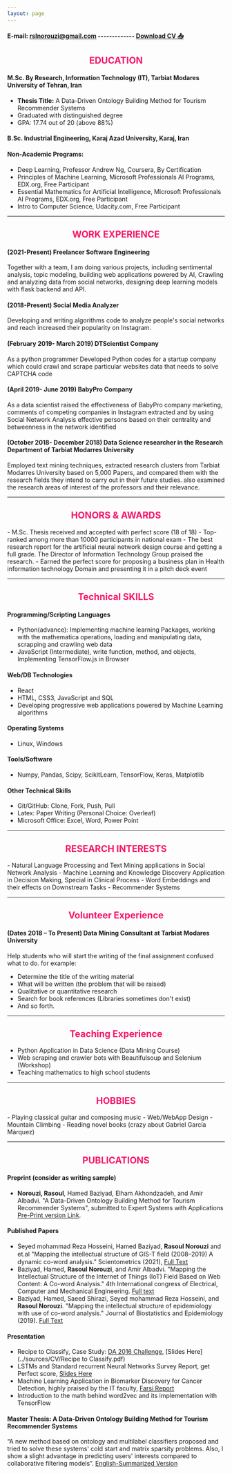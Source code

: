 ```yaml
---
layout: page 
---
```

#### E-mail: rslnorouzi@gmail.com ------------- [Download CV 📥](../sources/CV/rasoul_norouzi_cv.pdf)

<h2 style="color:rgb(247, 22, 105);text-align:center;"> EDUCATION </h2>

#### M.Sc. By Research, Information Technology (IT), Tarbiat Modares University of Tehran, Iran 
- **Thesis Title:** A Data-Driven Ontology Building Method for Tourism Recommender Systems
- Graduated with distinguished degree 
- GPA: 17.74 out of 20 (above 88%) 

#### B.Sc. Industrial Engineering, Karaj Azad University, Karaj, Iran

#### Non-Academic Programs:
- Deep Learning, Professor Andrew Ng, Coursera, By Certification
- Principles of Machine Learning, Microsoft Professionals AI Programs, EDX.org, Free Participant
- Essential Mathematics for Artificial Intelligence, Microsoft Professionals AI Programs, EDX.org, Free Participant
- Intro to Computer Science, Udacity.com, Free Participant 

------------
<h2 style="color:rgb(247, 22, 105);text-align:center;"> WORK EXPERIENCE </h2>

#### (2021-Present) Freelancer Software Engineering
Together with a team, I am doing various projects, including sentimental analysis, topic modeling, building web applications powered by AI, Crawling and analyzing data from social networks, designing deep learning models with flask backend and API.
#### (2018-Present) Social Media Analyzer
Developing and writing algorithms code to analyze people's social networks and reach increased their popularity on Instagram.
#### (February 2019- March 2019) DTScientist Company
As a python programmer Developed Python codes for a startup company which could crawl and scrape particular websites data that needs to solve CAPTCHA code
#### (April 2019- June 2019) BabyPro Company
As a data scientist raised the effectiveness of BabyPro company marketing, comments of competing companies in Instagram extracted and by using Social Network Analysis effective persons based on their centrality and betweenness in the network identified
#### (October 2018- December 2018) Data Science researcher in the Research Department of Tarbiat Modarres University
Employed text mining techniques, extracted research clusters from Tarbiat Modarres University based on 5,000 Papers, and compared them with the research fields they intend to carry out in their future studies. also examined the research areas of interest of the professors and their relevance.

------------
<h2 style="color:rgb(247, 22, 105);text-align:center;"> HONORS & AWARDS </h2>
- M.Sc. Thesis received and accepted with perfect score (18 of 18)
- Top-ranked among more than 10000 participants in national exam
- The best research report for the artificial neural network design course and getting a full grade. The Director of Information Technology Group praised the research.
- Earned the perfect score for proposing a business plan in Health information technology Domain and presenting it in a pitch deck event

------------
<h2 style="color:rgb(247, 22, 105);text-align:center;"> Technical SKILLS </h2>

#### Programming/Scripting Languages
- Python(advance): Implementing machine learning Packages, working with the mathematica operations, loading and manipulating data, scrapping and crawling web data
- JavaScript (Intermediate), write function, method, and objects, Implementing TensorFlow.js in Browser
#### Web/DB Technologies
- React
- HTML, CSS3, JavaScript and SQL
- Developing progressive web applications powered by Machine Learning algorithms
#### Operating Systems
- Linux, Windows
#### Tools/Software
- Numpy, Pandas, Scipy, ScikitLearn, TensorFlow, Keras, Matplotlib
#### Other Technical Skills
- Git/GitHub: Clone, Fork, Push, Pull 
- Latex: Paper Writing (Personal Choice: Overleaf)
- Microsoft Office: Excel, Word, Power Point

------------
<h2 style="color:rgb(247, 22, 105);text-align:center;"> RESEARCH INTERESTS </h2>
- Natural Language Processing and Text Mining applications in Social Network Analysis
- Machine Learning and Knowledge Discovery Application in Decision Making, Special in Clinical Process
- Word Embeddings and their effects on Downstream Tasks 
- Recommender Systems 

------------
<h2 style="color:rgb(247, 22, 105);text-align:center;"> Volunteer Experience </h2>

#### (Dates 2018 – To Present) Data Mining Consultant at Tarbiat Modares University
Help students who will start the writing of the final assignment confused what to do. for example:
- Determine the title of the writing material
- What will be written (the problem that will be raised)
- Qualitative or quantitative research
- Search for book references (Libraries sometimes don't exist)
- And so forth.

------------
<h2 style="color:rgb(247, 22, 105);text-align:center;"> Teaching Experience </h2>

- Python Application in Data Science (Data Mining Course)
- Web scraping and crawler bots with Beautifulsoup and Selenium (Workshop)
- Teaching mathematics to high school students  

------------
<h2 style="color:rgb(247, 22, 105);text-align:center;"> HOBBIES </h2>
- Playing classical guitar and composing music
- Web/WebApp Design 
- Mountain Climbing
- Reading novel books (crazy about Gabriel García Márquez)

------------
<h2 style="color:rgb(247, 22, 105);text-align:center;"> PUBLICATIONS </h2>

#### Preprint (consider as writing sample)
- **Norouzi, Rasoul**, Hamed Baziyad, Elham Akhondzadeh, and Amir Albadvi. "A Data-Driven Ontology Building Method for Tourism Recommender Systems", submitted to Expert Systems with Applications [Pre-Print version Link](../assets/files/MasterThesis_RasoulNorouzi.pdf).

#### Published Papers
- Seyed mohammad Reza Hosseini, Hamed Baziyad, **Rasoul Norouzi** and et.al "Mapping the 	intellectual structure of GIS-T ﬁeld (2008–2019) A dynamic co-word analysis." Scientometrics (2021), [Full Text](https://link.springer.com/article/10.1007%2Fs11192-020-03840-8)
- Baziyad, Hamed, **Rasoul Norouzi**, and Amir Albadvi. "Mapping the Intellectual Structure of the Internet of Things (IoT) Field Based on Web Content: A Co-word Analysis." 4th International congress of Electrical, Computer and Mechanical Engineering. [Full text](https://www.researchgate.net/publication/343787997_Mapping_the_intellectual_structure_of_the_Internet_of_Things_IoT_field_based_on_web_content_a_co-word_analysis)
- Baziyad, Hamed, Saeed Shirazi, Seyed mohammad Reza Hosseini, and **Rasoul Norouzi**. "Mapping the intellectual structure of epidemiology with use of co-word analysis." Journal of Biostatistics and Epidemiology (2019). [Full Text](https://publish.kne-publishing.com/index.php/jbe/article/view/3618)

#### Presentation
- Recipe to Classify, Case Study: [DA 2016 Challenge](https://people.dsv.su.se/~isak-kar/IDA2016Challenge.txt), [Slides Here](../sources/CV/Recipe to Classify.pdf)
- LSTMs and Standard recurrent Neural Networks Survey Report, get Perfect score, [Slides Here](../sources/CV/lstm.pdf)
- Machine Learning Application in Biomarker Discovery for Cancer Detection, highly praised by the IT faculty, [Farsi Report](../sources/CV/9566221008seminarReport.pdf)
- Introduction to the math behind word2vec and its implementation with TensorFlow

#### Master Thesis: A Data-Driven Ontology Building Method for Tourism Recommender Systems
“A new method based on ontology and multilabel classifiers proposed and tried to solve these systems' cold start and matrix sparsity problems. Also, I show a slight advantage in predicting users' interests compared to collaborative filtering models”. [English-Summarized Version](../assets/files/MasterThesis_RasoulNorouzi.pdf)
